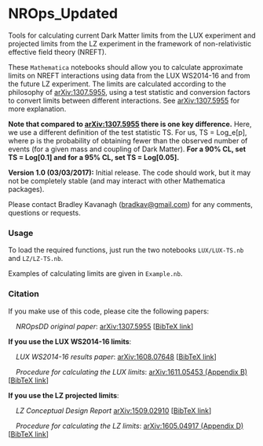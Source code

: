 # NROps_Updated

Tools for calculating current Dark Matter limits from the LUX experiment and projected limits from the LZ experiment in the framework of non-relativistic effective field theory (NREFT).

These `Mathematica` notebooks should allow you to calculate approximate limits on NREFT interactions using data from the LUX WS2014-16 and from the future LZ experiment. The limits are calculated according to the philosophy of [arXiv:1307.5955](https://arxiv.org/abs/1307.5955), using a test statistic and conversion factors to convert limits between different interactions. See [arXiv:1307.5955](https://arxiv.org/abs/1307.5955) for more explanation.

**Note that compared to [arXiv:1307.5955](https://arxiv.org/abs/1307.5955) there is one key difference.** Here, we use a different definition of the test statistic TS. For us, TS = Log_e[p], where p is the probability of obtaining fewer than the observed number of events (for a given mass and coupling of Dark Matter). **For a 90% CL, set TS = Log[0.1] and for a 95% CL, set TS = Log[0.05].**

**Version 1.0 (03/03/2017):** Initial release. The code should work, but it may not be completely stable (and may interact with other Mathematica packages). 

Please contact Bradley Kavanagh (bradkav@gmail.com) for any comments, questions or requests.

### Usage

To load the required functions, just run the two notebooks `LUX/LUX-TS.nb` and `LZ/LZ-TS.nb`. 

Examples of calculating limits are given in `Example.nb`.


### Citation

If you make use of this code, please cite the following papers:

&nbsp;&nbsp;&nbsp;&nbsp;*NROpsDD original paper*: [arXiv:1307.5955](https://arxiv.org/abs/1307.5955) [[BibTeX link](http://inspirehep.net/record/1244066/export/hx)]

**If you use the LUX WS2014-16 limits**:

&nbsp;&nbsp;&nbsp;&nbsp;*LUX WS2014-16 results paper*: [arXiv:1608.07648](https://arxiv.org/abs/1608.07648) [[BibTeX link](http://inspirehep.net/record/1484259/export/hx)]

&nbsp;&nbsp;&nbsp;&nbsp;*Procedure for calculating the LUX limits*: [arXiv:1611.05453 (Appendix B)](https://arxiv.org/abs/1611.05453) [[BibTeX link](http://inspirehep.net/record/1498519/export/hx)]

**If you use the LZ projected limits**:

&nbsp;&nbsp;&nbsp;&nbsp;*LZ Conceptual Design Report* [arXiv:1509.02910](https://arxiv.org/abs/1509.02910) [[BibTeX link](http://inspirehep.net/record/1392796/export/hx)]

&nbsp;&nbsp;&nbsp;&nbsp;*Procedure for calculating the LZ limits*: [arXiv:1605.04917 (Appendix D)](https://arxiv.org/abs/1605.04917) [[BibTeX link](http://inspirehep.net/record/1459229/export/hx)]





